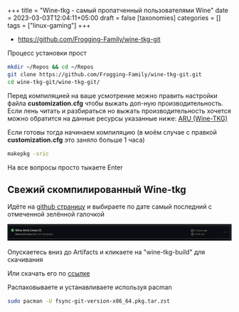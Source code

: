+++
title = "Wine-tkg - самый пропатченный пользователями Wine"
date = 2023-03-03T12:04:11+05:00
draft = false
[taxonomies]
categories = []
tags = ["linux-gaming"]
+++

- https://github.com/Frogging-Family/wine-tkg-git

Процесс установки прост

```bash
mkdir ~/Repos && cd ~/Repos
git clone https://github.com/Frogging-Family/wine-tkg-git.git
cd wine-tkg-git/wine-tkg-git/
```

Перед компиляцией на ваше усмотрение можно править настройки файла **customization.cfg** чтобы выжать доп-ную производительность.
Если лень читать и разбираться но выжать производительность хочется можно обратится на данные ресурсы указанные ниже:
[ARU (Wine-TKG)](https://ventureo.codeberg.page/source/linux-gaming.html#wine-tkg)

Если готовы тогда начинаем компиляцию (в моём случае с правкой **customization.cfg** это заняло больше 1 часа)

```bash
makepkg -sric
```

На все вопросы просто тыкаете Enter

## Свежий скомпилированный Wine-tkg

Идёте на [github страницу](https://github.com/Frogging-Family/wine-tkg-git/actions/workflows/wine-arch.yml) и выбираете по дате самый последний с отмеченной зелённой галочкой

![](/images/wine-tkg/Screenshot_20230117_015558.png)

Опускаетесь вниз до Artifacts и кликаете на "wine-tkg-build" для скачивания

Или скачать его по [ссылке](https://nightly.link/Frogging-Family/wine-tkg-git/workflows/wine-arch/master/wine-tkg-build.zip)

Распаковываете и устанавливаете используя pacman

```bash
sudo pacman -U fsync-git-version-x86_64.pkg.tar.zst
```

